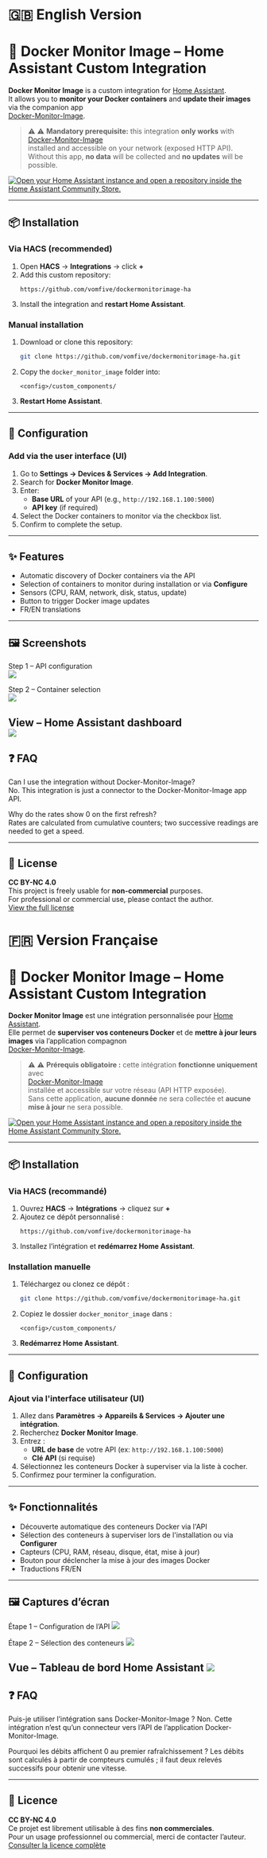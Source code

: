 # 🇬🇧 English Version

# 🐳 Docker Monitor Image – Home Assistant Custom Integration

**Docker Monitor Image** is a custom integration for [Home Assistant](https://www.home-assistant.io/).  
It allows you to **monitor your Docker containers** and **update their images** via the companion app  
[Docker-Monitor-Image](https://github.com/vomfive/Docker-Monitor-Image).

> ⚠️ ⚠️ **Mandatory prerequisite:** this integration **only works** with  
> [Docker-Monitor-Image](https://github.com/vomfive/Docker-Monitor-Image)  
> installed and accessible on your network (exposed HTTP API).  
> Without this app, **no data** will be collected and **no updates** will be possible.

[![Open your Home Assistant instance and open a repository inside the Home Assistant Community Store.](https://my.home-assistant.io/badges/hacs_repository.svg)](https://my.home-assistant.io/redirect/hacs_repository/?owner=vagvom&repository=lsc_camera_ha&category=integration)

---

## 📦 Installation

### Via HACS (recommended)

1. Open **HACS** → **Integrations** → click **+**
2. Add this custom repository: 
   ```
   https://github.com/vomfive/dockermonitorimage-ha
   ```
3. Install the integration and **restart Home Assistant**.

### Manual installation

1. Download or clone this repository:  
   ```bash
   git clone https://github.com/vomfive/dockermonitorimage-ha.git
   ```
2. Copy the `docker_monitor_image` folder into:  
   ```
   <config>/custom_components/
   ```
3. **Restart Home Assistant**.

---

## 🔧 Configuration

### Add via the user interface (UI)

1. Go to **Settings → Devices & Services → Add Integration**.
2. Search for **Docker Monitor Image**.
3. Enter:
   - **Base URL** of your API (e.g., `http://192.168.1.100:5000`)
   - **API key** (if required)
4. Select the Docker containers to monitor via the checkbox list.
5. Confirm to complete the setup.

---

## ✨ Features

- Automatic discovery of Docker containers via the API
- Selection of containers to monitor during installation or via **Configure**
- Sensors (CPU, RAM, network, disk, status, update)
- Button to trigger Docker image updates
- FR/EN translations

---

## 🖼️ Screenshots

Step 1 – API configuration  
  ![](docs/screenshot01.png)

Step 2 – Container selection  
  ![](docs/screenshot02.png)

View – Home Assistant dashboard  
  ![](docs/screenshot03.png)
---

## ❓ FAQ

Can I use the integration without Docker-Monitor-Image?  
No. This integration is just a connector to the Docker-Monitor-Image app API.

Why do the rates show 0 on the first refresh?  
Rates are calculated from cumulative counters; two successive readings are needed to get a speed.

---

## 📜 License
**CC BY-NC 4.0**  
This project is freely usable for **non-commercial** purposes.  
For professional or commercial use, please contact the author.  
[View the full license](https://creativecommons.org/licenses/by-nc/4.0/)

# 🇫🇷 Version Française

# 🐳 Docker Monitor Image – Home Assistant Custom Integration

**Docker Monitor Image** est une intégration personnalisée pour [Home Assistant](https://www.home-assistant.io/).  
Elle permet de **superviser vos conteneurs Docker** et de **mettre à jour leurs images** via l’application compagnon  
[Docker-Monitor-Image](https://github.com/vomfive/Docker-Monitor-Image).

> ⚠️ ⚠️ **Prérequis obligatoire :** cette intégration **fonctionne uniquement** avec  
> [Docker-Monitor-Image](https://github.com/vomfive/Docker-Monitor-Image)  
> installée et accessible sur votre réseau (API HTTP exposée).  
> Sans cette application, **aucune donnée** ne sera collectée et **aucune mise à jour** ne sera possible.

[![Open your Home Assistant instance and open a repository inside the Home Assistant Community Store.](https://my.home-assistant.io/badges/hacs_repository.svg)](https://my.home-assistant.io/redirect/hacs_repository/?owner=vagvom&repository=lsc_camera_ha&category=integration)

---

## 📦 Installation

### Via HACS (recommandé)

1. Ouvrez **HACS** → **Intégrations** → cliquez sur **+**
2. Ajoutez ce dépôt personnalisé : 
   ```
   https://github.com/vomfive/dockermonitorimage-ha
   ```
3. Installez l’intégration et **redémarrez Home Assistant**.

### Installation manuelle

1. Téléchargez ou clonez ce dépôt :  
   ```bash
   git clone https://github.com/vomfive/dockermonitorimage-ha.git
   ```
2. Copiez le dossier `docker_monitor_image` dans :  
   ```
   <config>/custom_components/
   ```
3. **Redémarrez Home Assistant**.

---

## 🔧 Configuration

### Ajout via l'interface utilisateur (UI)

1. Allez dans **Paramètres → Appareils & Services → Ajouter une intégration**.
2. Recherchez **Docker Monitor Image**.
3. Entrez :
   - **URL de base** de votre API (ex: `http://192.168.1.100:5000`)
   - **Clé API** (si requise)
4. Sélectionnez les conteneurs Docker à superviser via la liste à cocher.
5. Confirmez pour terminer la configuration.

---

## ✨ Fonctionnalités

- Découverte automatique des conteneurs Docker via l'API
- Sélection des conteneurs à superviser lors de l'installation ou via **Configurer**
- Capteurs (CPU, RAM, réseau, disque, état, mise à jour)
- Bouton pour déclencher la mise à jour des images Docker
- Traductions FR/EN

---

## 🖼️ Captures d’écran

Étape 1 – Configuration de l’API
  ![](docs/screenshot01.png)

Étape 2 – Sélection des conteneurs
  ![](docs/screenshot02.png)

Vue – Tableau de bord Home Assistant
  ![](docs/screenshot03.png)
---

## ❓ FAQ

Puis-je utiliser l’intégration sans Docker-Monitor-Image ?
Non. Cette intégration n’est qu’un connecteur vers l’API de l’application Docker-Monitor-Image.

Pourquoi les débits affichent 0 au premier rafraîchissement ?
Les débits sont calculés à partir de compteurs cumulés ; il faut deux relevés successifs pour obtenir une vitesse.

---

## 📜 Licence
**CC BY-NC 4.0**  
Ce projet est librement utilisable à des fins **non commerciales**.  
Pour un usage professionnel ou commercial, merci de contacter l’auteur.  
[Consulter la licence complète](https://creativecommons.org/licenses/by-nc/4.0/)
